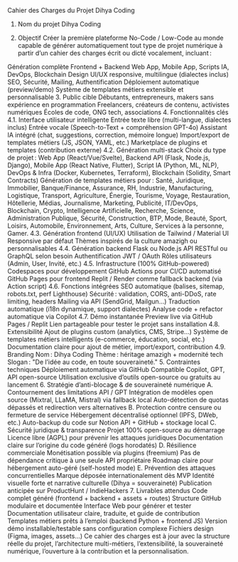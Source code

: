 Cahier des Charges du Projet Dihya Coding
1. Nom du projet
Dihya Coding

2. Objectif
Créer la première plateforme No-Code / Low-Code au monde capable de générer automatiquement tout type de projet numérique à partir d’un cahier des charges écrit ou dicté vocalement, incluant :

Génération complète Frontend + Backend
Web App, Mobile App, Scripts IA, DevOps, Blockchain
Design UI/UX responsive, multilingue (dialectes inclus)
SEO, Sécurité, Mailing, Authentification
Déploiement automatique (preview/demo)
Système de templates métiers extensible et personnalisable
3. Public cible
Débutants, entrepreneurs, makers sans expérience en programmation
Freelancers, créateurs de contenu, activistes numériques
Écoles de code, ONG tech, associations
4. Fonctionnalités clés
4.1. Interface utilisateur intelligente
Entrée texte libre (multi-langue, dialectes inclus)
Entrée vocale (Speech-to-Text + compréhension GPT-4o)
Assistant IA intégré (chat, suggestions, correction, mémoire longue)
Import/export de templates métiers (JS, JSON, YAML, etc.)
Marketplace de plugins et templates (contribution externe)
4.2. Génération multi-stack
Choix du type de projet :
Web App (React/Vue/Svelte),
Backend API (Flask, Node.js, Django),
Mobile App (React Native, Flutter),
Script IA (Python, ML, NLP),
DevOps & Infra (Docker, Kubernetes, Terraform),
Blockchain (Solidity, Smart Contracts)
Génération de templates métiers pour : Santé, Juridique, Immobilier, Banque/Finance, Assurance, RH, Industrie, Manufacturing, Logistique, Transport, Agriculture, Énergie, Tourisme, Voyage, Restauration, Hôtellerie, Médias, Journalisme, Marketing, Publicité, IT/DevOps, Blockchain, Crypto, Intelligence Artificielle, Recherche, Science, Administration Publique, Sécurité, Construction, BTP, Mode, Beauté, Sport, Loisirs, Automobile, Environnement, Arts, Culture, Services à la personne, Gamer.
4.3. Génération frontend (UI/UX)
Utilisation de Tailwind / Material UI
Responsive par défaut
Thèmes inspirés de la culture amazigh ou personnalisables
4.4. Génération backend
Flask ou Node.js
API RESTful ou GraphQL selon besoin
Authentification JWT / OAuth
Rôles utilisateurs (Admin, User, Invité, etc.)
4.5. Infrastructure (100% GitHub-powered)
Codespaces pour développement
GitHub Actions pour CI/CD automatisé
GitHub Pages pour frontend
Replit / Render comme fallback backend (via Action script)
4.6. Fonctions intégrées
SEO automatique (balises, sitemap, robots.txt, perf Lighthouse)
Sécurité : validation, CORS, anti-DDoS, rate limiting, headers
Mailing via API (SendGrid, Mailgun…)
Traduction automatique (i18n dynamique, support dialectes)
Analyse code + refactor automatique via Copilot
4.7. Démo instantanée
Preview live via GitHub Pages / Replit
Lien partageable pour tester le projet sans installation
4.8. Extensibilité
Ajout de plugins custom (analytics, CMS, Stripe…)
Système de templates métiers intelligents (e-commerce, éducation, social, etc.)
Documentation claire pour ajout de métier, import/export, contribution
4.9. Branding
Nom : Dihya Coding
Thème : héritage amazigh + modernité tech
Slogan : "De l’idée au code, en toute souveraineté."
5. Contraintes techniques
Déploiement automatique via GitHub
Compatible Copilot, GPT, API open-source
Utilisation exclusive d’outils open-source ou gratuits au lancement
6. Stratégie d’anti-blocage & de souveraineté numérique
A. Contournement des limitations API / GPT
Intégration de modèles open source (Mixtral, LLaMA, Mistral) via fallback local
Auto-détection de quotas dépassés et redirection vers alternatives
B. Protection contre censure ou fermeture de service
Hébergement décentralisé optionnel (IPFS, DWeb, etc.)
Auto-backup du code sur Notion API + GitHub + stockage local
C. Sécurité juridique & transparence
Projet 100% open-source au démarrage
Licence libre (AGPL) pour prévenir les attaques juridiques
Documentation claire sur l’origine du code généré (logs horodatés)
D. Résilience commerciale
Monétisation possible via plugins (freemium)
Pas de dépendance critique à une seule API propriétaire
Roadmap claire pour hébergement auto-géré (self-hosted mode)
E. Prévention des attaques concurrentielles
Marque déposée internationalement dès MVP
Identité visuelle forte et narrative culturelle (Dihya = souveraineté)
Publication anticipée sur ProductHunt / IndieHackers
7. Livrables attendus
Code complet généré (frontend + backend + assets + routes)
Structure GitHub modulaire et documentée
Interface Web pour générer et tester
Documentation utilisateur claire, traduite, et guide de contribution
Templates métiers prêts à l’emploi (backend Python + frontend JS)
Version démo installable/testable sans configuration complexe
Fichiers design (Figma, images, assets…)
Ce cahier des charges est à jour avec la structure réelle du projet, l’architecture multi-métiers, l’extensibilité, la souveraineté numérique, l’ouverture à la contribution et la personnalisation.
